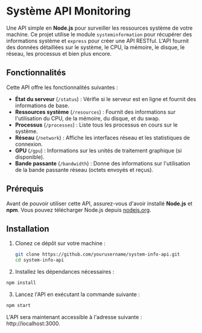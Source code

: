 # Système API Monitoring

Une API simple en **Node.js** pour surveiller les ressources système de votre machine. Ce projet utilise le module `systeminformation` pour récupérer des informations système et `express` pour créer une API RESTful. L'API fournit des données détaillées sur le système, le CPU, la mémoire, le disque, le réseau, les processus et bien plus encore.

## Fonctionnalités

Cette API offre les fonctionnalités suivantes :

- **État du serveur** (`/status`) : Vérifie si le serveur est en ligne et fournit des informations de base.
- **Ressources système** (`/resources`) : Fournit des informations sur l'utilisation du CPU, de la mémoire, du disque, et du swap.
- **Processus** (`/processes`) : Liste tous les processus en cours sur le système.
- **Réseau** (`/network`) : Affiche les interfaces réseau et les statistiques de connexion.
- **GPU** (`/gpu`) : Informations sur les unités de traitement graphique (si disponible).
- **Bande passante** (`/bandwidth`) : Donne des informations sur l'utilisation de la bande passante réseau (octets envoyés et reçus).

## Prérequis

Avant de pouvoir utiliser cette API, assurez-vous d'avoir installé **Node.js** et **npm**. Vous pouvez télécharger Node.js depuis [nodejs.org](https://nodejs.org).

## Installation

1. Clonez ce dépôt sur votre machine :

   ```bash
   git clone https://github.com/yourusername/system-info-api.git
   cd system-info-api
   ```
   
2. Installez les dépendances nécessaires :

  ```bash
  npm install
  ```

3. Lancez l'API en exécutant la commande suivante :

  ```bash
  npm start
  ```

  L'API sera maintenant accessible à l'adresse suivante : http://localhost:3000.




